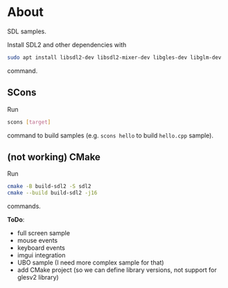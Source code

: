 # About

SDL samples.

Install SDL2 and other dependencies with

```bash
sudo apt install libsdl2-dev libsdl2-mixer-dev libgles-dev libglm-dev
```

command.

## SCons

Run

```bash
scons [target]
```

command to build samples (e.g. `scons hello` to build `hello.cpp` sample).


## (not working) CMake

Run

```bash
cmake -B build-sdl2 -S sdl2
cmake --build build-sdl2 -j16
```

commands.




**ToDo**:
- full screen sample
- mouse events
- keyboard events
- imgui integration
- UBO sample (I need more complex sample for that)
- add CMake project (so we can define library versions, not support for glesv2 library)
